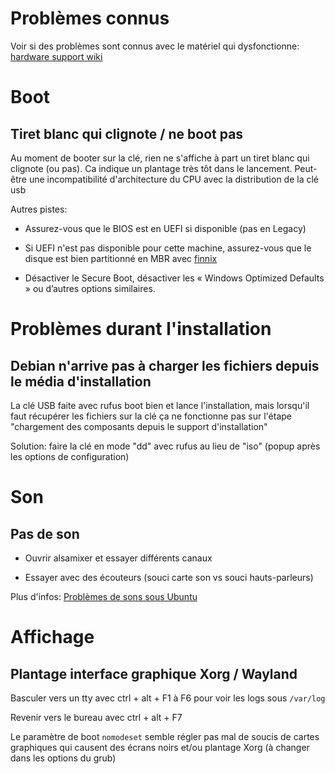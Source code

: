 # Problèmes connus

Voir si des problèmes sont connus avec le matériel qui dysfonctionne: [hardware support wiki](https://wiki.ubuntu.com/HardwareSupport/)

# Boot

## Tiret blanc qui clignote / ne boot pas

Au moment de booter sur la clé, rien ne s'affiche à part un tiret blanc qui clignote (ou pas). Ca indique un plantage très tôt dans le lancement. Peut-être une incompatibilité d'architecture du CPU avec la distribution de la clé usb

Autres pistes: 

- Assurez-vous que le BIOS est en UEFI si disponible (pas en Legacy)
- Si UEFI n'est pas disponible pour cette machine, assurez-vous que le disque est bien partitionné en MBR avec [finnix](CHEATSHEET.md#finnix)

- Désactiver le Secure Boot, désactiver les « Windows Optimized Defaults » ou d’autres options similaires.

# Problèmes durant l'installation

## Debian n'arrive pas à charger les fichiers depuis le média d'installation

La clé USB faite avec rufus boot bien et lance l'installation, mais lorsqu'il faut récupérer les fichiers sur la clé ça ne fonctionne pas sur l'étape "chargement des composants depuis le support d'installation"

Solution: faire la clé en mode "dd" avec rufus au lieu de "iso" (popup après les options de configuration)



# Son

## Pas de son

- Ouvrir alsamixer et essayer différents canaux

- Essayer avec des écouteurs (souci carte son vs souci hauts-parleurs)

Plus d'infos: [Problèmes de sons sous Ubuntu](https://doc.ubuntu-fr.org/son_problemes)

# Affichage

## Plantage interface graphique Xorg / Wayland

Basculer vers un tty avec ctrl + alt + F1 à F6 pour voir les logs sous `/var/log`

Revenir vers le bureau avec ctrl + alt + F7

Le paramètre de boot `nomodeset` semble régler pas mal de soucis de cartes graphiques qui causent des écrans noirs et/ou plantage Xorg (à changer dans les options du grub)
